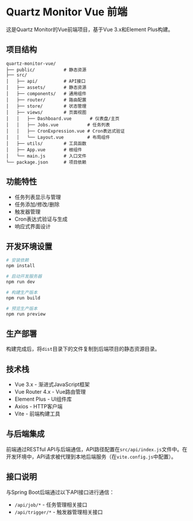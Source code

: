 # Quartz Monitor Vue 前端

这是Quartz Monitor的Vue前端项目，基于Vue 3.x和Element Plus构建。

## 项目结构

```
quartz-monitor-vue/
├── public/           # 静态资源
├── src/
│   ├── api/          # API接口
│   ├── assets/       # 静态资源
│   ├── components/   # 通用组件
│   ├── router/       # 路由配置
│   ├── store/        # 状态管理
│   ├── views/        # 页面视图
│   │   ├── Dashboard.vue       # 仪表盘/主页
│   │   ├── Jobs.vue           # 任务列表
│   │   ├── CronExpression.vue # Cron表达式验证
│   │   └── Layout.vue         # 布局组件
│   ├── utils/        # 工具函数
│   ├── App.vue       # 根组件
│   └── main.js       # 入口文件
└── package.json      # 项目依赖
```

## 功能特性

- 任务列表显示与管理
- 任务添加/修改/删除
- 触发器管理
- Cron表达式验证与生成
- 响应式界面设计

## 开发环境设置

```bash
# 安装依赖
npm install

# 启动开发服务器
npm run dev

# 构建生产版本
npm run build

# 预览生产版本
npm run preview
```

## 生产部署

构建完成后，将`dist`目录下的文件复制到后端项目的静态资源目录。

## 技术栈

- Vue 3.x - 渐进式JavaScript框架
- Vue Router 4.x - Vue路由管理
- Element Plus - UI组件库
- Axios - HTTP客户端
- Vite - 前端构建工具

## 与后端集成

前端通过RESTful API与后端通信，API路径配置在`src/api/index.js`文件中。在开发环境中，API请求被代理到本地后端服务（在`vite.config.js`中配置）。

## 接口说明

与Spring Boot后端通过以下API接口进行通信：

- `/api/job/*` - 任务管理相关接口
- `/api/trigger/*` - 触发器管理相关接口 